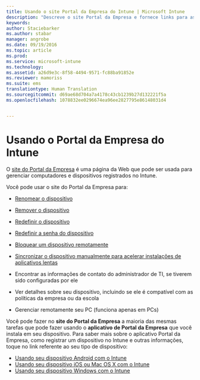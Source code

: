 ```yaml
---
title: Usando o site Portal da Empresa do Intune | Microsoft Intune
description: "Descreve o site Portal da Empresa e fornece links para as etapas para tarefas que você pode fazer no site"
keywords: 
author: Staciebarker
ms.author: stabar
manager: angrobe
ms.date: 09/19/2016
ms.topic: article
ms.prod: 
ms.service: microsoft-intune
ms.technology: 
ms.assetid: a26d9e3c-8f58-4494-9571-fc88ba91852e
ms.reviewer: mamoriss
ms.suite: ems
translationtype: Human Translation
ms.sourcegitcommit: d69ae68d704a7a4178c43cb1239b27d132221f5a
ms.openlocfilehash: 1078832ee0296674ea96ee2827795e86148031d4


---
```


# Usando o Portal da Empresa do Intune
O [site do Portal da Empresa](http://portal.manage.microsoft.com) é uma página da Web que pode ser usada para gerenciar computadores e dispositivos registrados no Intune.

Você pode usar o site do Portal da Empresa para:

-   [Renomear o dispositivo](rename-your-device-cpwebsite.md)

-   [Remover o dispositivo](remove-your-device-cpwebsite.md)

-   [Redefinir o dispositivo](reset-your-device-cpwebsite.md)

-   [Redefinir a senha do dispositivo](reset-your-passcode-cpwebsite.md)

-   [Bloquear um dispositivo remotamente](remote-lock-your-device-cpwebsite.md)

-   [Sincronizar o dispositivo manualmente para acelerar instalações de aplicativos lentas](sync-your-device-manually-cpwebsite.md)

-   Encontrar as informações de contato do administrador de TI, se tiverem sido configuradas por ele

-   Ver detalhes sobre seu dispositivo, incluindo se ele é compatível com as políticas da empresa ou da escola

-   Gerenciar remotamente seu PC (funciona apenas em PCs)

Você pode fazer no **site do Portal da Empresa** a maioria das mesmas tarefas que pode fazer usando o **aplicativo de Portal da Empresa** que você instala em seu dispositivo. Para saber mais sobre o aplicativo Portal da Empresa, como registrar um dispositivo no Intune e outras informações, toque no link referente ao seu tipo de dispositivo:

- [Usando seu dispositivo Android com o Intune](using-your-android-device-with-intune.md)
- [Usando seu dispositivo iOS ou Mac OS X com o Intune](using-your-ios-or-mac-os-x-device-with-intune.md)
- [Usando seu dispositivo Windows com o Intune](using-your-windows-device-with-intune.md)



<!--HONumber=Oct16_HO2-->


